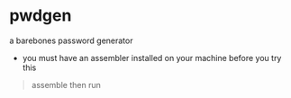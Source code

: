 # pwdgen

a barebones password generator

- you must have an assembler installed on your machine before you try this

> assemble then run

